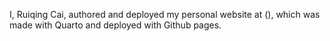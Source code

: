 I, Ruiqing Cai, authored and deployed my personal website at (), which was made with Quarto and deployed with Github pages. 
